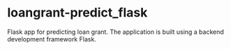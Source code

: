 # loangrant-predict_flask
Flask app for predicting loan grant.
The application is built using a backend development framework Flask.

